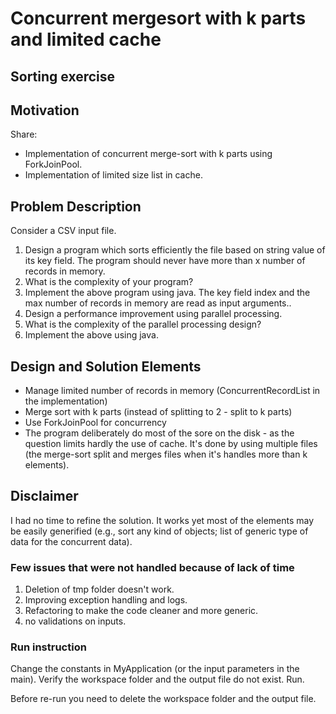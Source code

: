# Concurrent mergesort with k parts and limited cache
## Sorting exercise
## Motivation

Share:
* Implementation of concurrent merge-sort with k parts using ForkJoinPool. 
* Implementation of limited size list in cache.

## Problem Description
Consider a CSV input file.
1. Design a program which sorts efficiently the file based on string value of its key field. The program should never have more than x number of records in memory.
2. What is the complexity of your program?
3. Implement the above program using java. The key field index and the max number of records in memory are read as input arguments..
4. Design a performance improvement using parallel processing.
5. What is the complexity of the parallel processing design?
6. Implement the above using java.

## Design and Solution Elements
* Manage limited number of records in memory (ConcurrentRecordList in the implementation)
* Merge sort with k parts (instead of splitting to 2 - split to k parts)
* Use ForkJoinPool for concurrency
* The program deliberately do most of the sore on the disk - as the question limits hardly the use of cache. It's done by using multiple files (the merge-sort split and merges files when it's handles more than k elements).

## Disclaimer
I had no time to refine the solution. It works yet most of the elements may be easily generified (e.g., sort any kind of objects; list of generic type of data for the concurrent data).

### Few issues that were not handled because of lack of time
1. Deletion of tmp folder doesn't work.
2. Improving exception handling and logs.
3. Refactoring to make the code cleaner and more generic.
4. no validations on inputs.

### Run instruction
Change the constants in MyApplication (or the input parameters in the main).
Verify the workspace folder and the output file do not exist.
Run.

Before re-run you need to delete the workspace folder and the output file.
